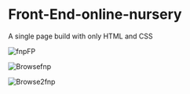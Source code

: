 # Front-End-online-nursery
A single page build with only HTML and CSS

![fnpFP](https://user-images.githubusercontent.com/47050099/101246452-6b6e8200-3739-11eb-94ca-30408eef764f.jpg)

![Browsefnp](https://user-images.githubusercontent.com/47050099/101246505-d5872700-3739-11eb-9899-66d61c351734.jpg)

![Browse2fnp](https://user-images.githubusercontent.com/47050099/101246545-141ce180-373a-11eb-9691-7aca5796d632.jpg)





